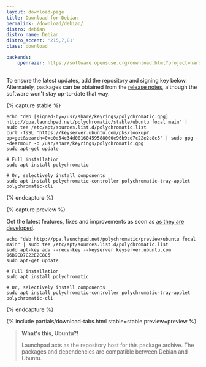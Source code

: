 ```yaml
---
layout: download-page
title: Download for Debian
permalink: /download/debian/
distro: debian
distro_name: Debian
distro_accent: '215,7,81'
class: download

backends:
    openrazer: https://software.opensuse.org/download.html?project=hardware%3Arazer&package=openrazer-meta
---
```


To ensure the latest updates, add the repository and signing key below.
Alternately, packages can be obtained from the [release notes](https://github.com/polychromatic/polychromatic/releases),
although the software won't stay up-to-date that way.

{% capture stable %}

```shell
echo "deb [signed-by=/usr/share/keyrings/polychromatic.gpg] http://ppa.launchpad.net/polychromatic/stable/ubuntu focal main" | sudo tee /etc/apt/sources.list.d/polychromatic.list
curl -fsSL 'https://keyserver.ubuntu.com/pks/lookup?op=get&search=0xc0d54c34d00160459588000e96b9cd7c22e2c8c5' | sudo gpg --dearmour -o /usr/share/keyrings/polychromatic.gpg
sudo apt-get update

# Full installation
sudo apt install polychromatic

# Or, selectively install components
sudo apt install polychromatic-controller polychromatic-tray-applet polychromatic-cli
```
{% endcapture %}

{% capture preview %}

Get the latest features, fixes and improvements as soon as
[as they are developed](https://github.com/polychromatic/polychromatic/commits/master).

```shell
echo "deb http://ppa.launchpad.net/polychromatic/preview/ubuntu focal main" | sudo tee /etc/apt/sources.list.d/polychromatic.list
sudo apt-key adv --recv-key --keyserver keyserver.ubuntu.com 96B9CD7C22E2C8C5
sudo apt-get update

# Full installation
sudo apt install polychromatic

# Or, selectively install components
sudo apt install polychromatic-controller polychromatic-tray-applet polychromatic-cli
```
{% endcapture %}

{% include partials/download-tabs.html
    stable=stable
    preview=preview
%}

> **What's this, Ubuntu?!**
>
> Launchpad acts as the repository host for this package archive.
> The packages and dependencies are compatible between Debian and Ubuntu.
